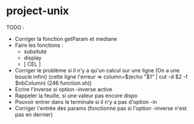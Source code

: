 # project-unix

TODO :

- Corriger la fonction getParam et mediane
- Faire les fonctions :
  - subsitute
  - display
  - [ CEL ]
- Corriger le problème si il n'y a qu'un calcul sur une ligne (On a une boucle infini) (cette ligne l'erreur => column=$(echo "$1" | cut -d $2 -f $nbColumn) (246 function.sh))
- Ecrire l'inverse si option -inverse active
- Rappeler la feuille, si une valeur pas encore dispo
- Pouvoir entrer dans le terminale si il n'y a pas d'option -in
- Corriger l'entrée des params (fonctionne pas si l'option -inverse n'est pas en dernier)
